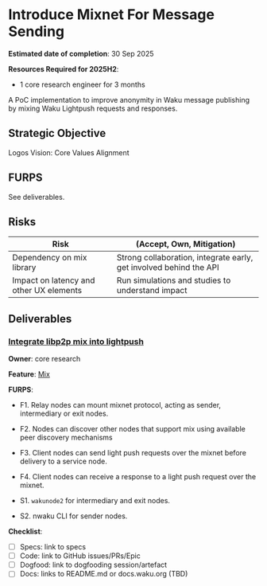 # Introduce Mixnet For Message Sending

**Estimated date of completion**: 30 Sep 2025

**Resources Required for 2025H2**:
- 1 core research engineer for 3 months

A PoC implementation to improve anonymity in Waku message publishing by mixing Waku Lightpush requests and responses.

## Strategic Objective

Logos Vision: Core Values Alignment

## FURPS

See deliverables.

## Risks

| Risk                                    | (Accept, Own, Mitigation)                                          |
|-----------------------------------------|--------------------------------------------------------------------|
| Dependency on mix library               | Strong collaboration, integrate early, get involved behind the API |
| Impact on latency and other UX elements | Run simulations and studies to understand impact                   |

## Deliverables

### [Integrate libp2p mix into lightpush](https://github.com/waku-org/pm/issues/291)

**Owner**: core research

**Feature**: [Mix](/FURPS/core/mix.md)

**FURPS**:
- F1. Relay nodes can mount mixnet protocol, acting as sender, intermediary or exit nodes.
- F2. Nodes can discover other nodes that support mix using available peer discovery mechanisms
- F3. Client nodes can send light push requests over the mixnet before delivery to a service node.
- F4. Client nodes can receive a response to a light push request over the mixnet.

- S1. `wakunode2` for intermediary and exit nodes.
- S2. nwaku CLI for sender nodes.

**Checklist**:
- [ ] Specs: link to specs
- [ ] Code: link to GitHub issues/PRs/Epic
- [ ] Dogfood: link to dogfooding session/artefact
- [ ] Docs: links to README.md or docs.waku.org (TBD)
